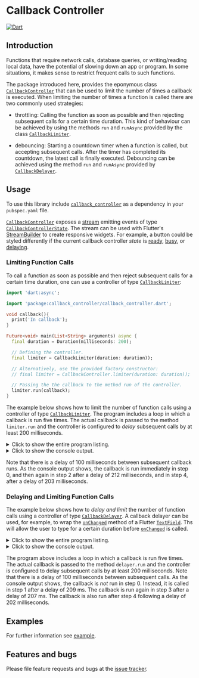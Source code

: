 
# Callback Controller

[![Dart](https://github.com/simphotonics/callback_controller/actions/workflows/dart.yml/badge.svg)](https://github.com/simphotonics/callback_controller/actions/workflows/dart.yml)


## Introduction

Functions that require network calls, database queries, or writing/reading
local data, have the potential of slowing down an app or program.
In some situations, it makes sense to restrict frequent calls to such
functions.

The package introduced here, provides the eponymous
class [`CallbackController`][CallbackController] that can be used to limit the
number of times a
callback is executed. When limiting the number of times a function is called
there are two commonly used strategies:
* throttling: Calling the function as soon as possible and then
rejecting subsequent calls for a certain time duration.
This kind of behaviour can be achieved by using the methods
`run` and `runAsync` provided by the class [`CallbackLimiter`][CallbackLimiter].

* debouncing: Starting a countdown timer when a function is called, but
accepting  subsequent calls. After the timer has completed its countdown, the
latest call is finally executed. Debouncing can be achieved using the method
`run` and `runAsync` provided by [`CallbackDelayer`][CallbackDelayer].


## Usage

To use this library include [`callback_controller`][callback_controller]
as a dependency in your `pubspec.yaml` file.


[`CallbackController`][CallbackController] exposes a [stream] emitting events of
type [`CallbackControllerState`][CallbackControllerState].
The stream can be used
with Flutter's [StreamBuilder] to create responsive widgets. For example, a
button could be styled differently if the current callback controller *state* is
[ready][ready], [busy][busy], or [delaying][delaying].

### Limiting Function Calls

To call a function as soon as possible and then
reject subsequent calls for a certain time duration, one can use a controller
of type [`CallbackLimiter`][CallbackLimiter]:

```Dart
import 'dart:async';

import 'package:callback_controller/callback_controller.dart';

void callback(){
  print('In callback');
}

Future<void> main(List<String> arguments) async {
  final duration = Duration(milliseconds: 200);

  // Defining the controller.
  final limiter = CallbackLimiter(duration: duration));

  // Alternatively, use the provided factory constructor:
  // final limiter = CallbackController.limiter(duration: duration));

  // Passing the the callback to the method run of the controller.
  limiter.run(callback);
}
```

The example below shows how to limit the number of function calls using
a controller of type [`CallbackLimiter`][CallbackLimiter].
The program includes a loop in which a callback is run five times.
The actual callback is passed to the method `limiter.run` and the controller
is configured to *delay* subsequent calls by at least 200 milliseconds.

<details> <summary> Click to show the entire program listing. </summary>

```Dart
import 'dart:async';

import 'package:callback_controller/callback_controller.dart';

Future<void> main(List<String> arguments) async {
  print('Example: Callback limiter with duration: 200 ms');
  print('                  delay between calls:   100 ms');
  print(' ');

  final limiter = CallbackLimiter(duration: Duration(milliseconds: 200));

  // ignore: unused_local_variable
  final subscription = limiter.stream.listen(
    (event) => print('    > stream event: $event'),
    onDone: () => print('Done'),
    onError: (error) => print(error),
  );

  for (var i = 0; i < 5; i++) {
    print(
        'Step $i -------------------------- ${DateTime.now().smsus} ----'
        '-------');
    limiter.run(() {
      print('    in callback from step $i: ${limiter.currentState}');
    });
    await Future.delayed(Duration(milliseconds: 100));
  }
}
```
</details>
<details> <summary> Click to show the console output. </summary>

```Console
$ dart bin/limiter_example.dart
Example: Callback delayer with duration: 200 ms
                  delay between calls:   100 ms

Step 0 -------------------------- 9s:322ms:442us -----------
    in callback from step 0: busy 9s:325ms:711us
    > stream event: ready
    > stream event: busy
    > stream event: delaying
Step 1 -------------------------- 9s:434ms:902us -----------
Step 2 -------------------------- 9s:537ms:329us -----------
    in callback from step 2: busy 9s:537ms:732us
    > stream event: ready
    > stream event: busy
    > stream event: delaying
Step 3 -------------------------- 9s:639ms:426us -----------
Step 4 -------------------------- 9s:740ms:443us -----------
    in callback from step 4: busy 9s:740ms:799us
    > stream event: ready
    > stream event: busy
    > stream event: delaying

```
</details>

Note that there is a delay of 100 milliseconds
between subsequent callback runs.
As the console output shows, the callback is run immediately in step 0,
and then again in step 2 after a delay of 212 milliseconds,
and in step 4, after a delay of 203 milliseconds.


### Delaying and Limiting Function Calls

The example below shows how to *delay and limit* the number of function calls
using a controller of type [`CallbackDelayer`][CallbackDelayer]. A callback
delayer can be used, for example, to wrap the [`onChanged`][onChanged]
method of a Flutter [`TextField`][TextField]. Ths will allow the user to type
for a certain duration before [`onChanged`][onChanged] is called.

<details> <summary> Click to show the entire program listing. </summary>

```Dart
import 'dart:async';

import 'package:callback_controller/callback_controller.dart';

Future<void> main(List<String> arguments) async {
  print('Example: Callback delayer with duration: 200 ms');
  print('                  delay between calls:   100 ms');
  print(' ');

  final delayer = CallbackDelayer(duration: Duration(milliseconds: 200));

  // ignore: unused_local_variable
  final subscription = delayer.stream.listen(
    (event) => print('    > stream event: $event'),
    onDone: () => print('Done'),
    onError: (error) => print(error),
  );

  for (var i = 0; i < 5; i++) {
    print(
        'Step $i -------------------------- ${DateTime.now().smsus} ----'
        '-------');
    delayer.run(() {
      print('    in callback from step $i: ${delayer.currentState}');
    });
    await Future.delayed(Duration(milliseconds: 100));
  }
}
```
</details>
<details> <summary> Click to show the console output. </summary>

```Console
$ dart bin/delayer_example.dart
Example: Callback delayer with duration: 200 ms
                  delay between calls:   100 ms

Step 0 -------------------------- 31s:238ms:322us -----------
    > stream event: ready
    > stream event: delaying
Step 1 -------------------------- 31s:352ms:356us -----------
    in callback from step 1: busy 31s:447ms:234us
    > stream event: busy
    > stream event: ready
Step 2 -------------------------- 31s:453ms:446us -----------
    > stream event: delaying
Step 3 -------------------------- 31s:554ms:423us -----------
    in callback from step 3: busy 31s:654ms:410us
    > stream event: busy
    > stream event: ready
Step 4 -------------------------- 31s:655ms:617us -----------
    > stream event: delaying
    in callback from step 4: busy 31s:856ms:396us
    > stream event: busy
    > stream event: ready
```
</details>

The program above includes a loop in which a callback is run five times.
The actual callback is passed to the method `delayer.run` and the controller
is configured to delay subsequent calls by at least 200 milliseconds. Note that
there is a delay of 100 milliseconds between subsequent calls.
As the console output shows, the callback is *not* run in step 0.
Instead, it is called in step 1 after a delay of 209 ms. The callback is run
again in step 3 after a delay of 207 ms. The callback is also run after
step 4 following a delay of 202 milliseconds.

## Examples

For further information see [example].

## Features and bugs

Please file feature requests and bugs at the [issue tracker].


<!-- Links -->

[issue tracker]: https://github.com/simphotonics/callback_controller/issues

[example]: https://github.com/simphotonics/callback_controller/tree/main/example

[callback_controller]: https://pub.dev/packages/callback_controller

[CallbackController]: https://pub.dev/documentation/callback_controller/latest/callback_controller/CallbackController-class.html

[CallbackControllerState]: https://pub.dev/documentation/callback_controller/latest/callback_controller/CallbackControllerState.html

[CallbackLimiter]: https://pub.dev/documentation/callback_controller/latest/callback_controller/CallbackLimiter-class.html

[CallbackDelayer]: https://pub.dev/documentation/callback_controller/latest/callback_controller/CallbackDelayer-class.html

[stream]: https://pub.dev/documentation/callback_controller/latest/callback_controller/CallbackController/stream.html

[StreamBuilder]: https://api.flutter.dev/flutter/widgets/StreamBuilder-class.html

[ready]:https://pub.dev/documentation/callback_controller/latest/callback_controller/ready-constant.html

[busy]: https://pub.dev/documentation/callback_controller/latest/callback_controller/busy-constant.html

[delaying]:https://pub.dev/documentation/callback_controller/latest/callback_controller/delaying-constant.html

[TextField]: https://api.flutter.dev/flutter/material/TextField-class.html

[onChanged]:  https://api.flutter.dev/flutter/material/TextField/onChanged.html